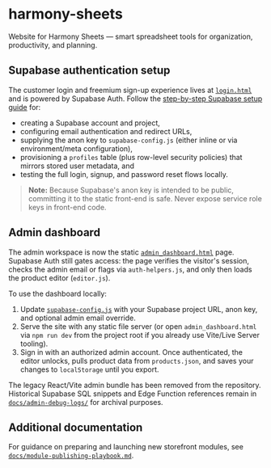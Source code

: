 # harmony-sheets
Website for Harmony Sheets — smart spreadsheet tools for organization, productivity, and planning.

## Supabase authentication setup

The customer login and freemium sign-up experience lives at [`login.html`](login.html) and is powered by Supabase Auth. Follow the [step-by-step Supabase setup guide](docs/supabase-setup.md) for:

* creating a Supabase account and project,
* configuring email authentication and redirect URLs,
* supplying the anon key to `supabase-config.js` (either inline or via environment/meta configuration),
* provisioning a `profiles` table (plus row-level security policies) that mirrors stored user metadata, and
* testing the full login, signup, and password reset flows locally.

> **Note:** Because Supabase's anon key is intended to be public, committing it to the static front-end is safe. Never expose service role keys in front-end code.

## Admin dashboard

The admin workspace is now the static [`admin_dashboard.html`](admin_dashboard.html) page. Supabase Auth still gates access: the page verifies the visitor's session, checks the admin email or flags via `auth-helpers.js`, and only then loads the product editor (`editor.js`).

To use the dashboard locally:

1. Update [`supabase-config.js`](supabase-config.js) with your Supabase project URL, anon key, and optional admin email override.
2. Serve the site with any static file server (or open `admin_dashboard.html` via `npm run dev` from the project root if you already use Vite/Live Server tooling).
3. Sign in with an authorized admin account. Once authenticated, the editor unlocks, pulls product data from `products.json`, and saves your changes to `localStorage` until you export.

The legacy React/Vite admin bundle has been removed from the repository. Historical Supabase SQL snippets and Edge Function references remain in [`docs/admin-debug-logs/`](docs/admin-debug-logs/) for archival purposes.

## Additional documentation

For guidance on preparing and launching new storefront modules, see [`docs/module-publishing-playbook.md`](docs/module-publishing-playbook.md).
